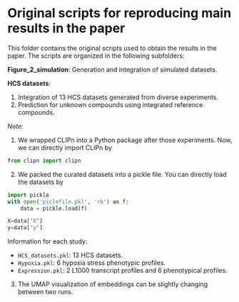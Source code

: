 # Original scripts for reproducing main results in the paper

This folder contains the original scripts used to obtain the results in the paper. The scripts are organized in the following subfolders:

**Figure_2_simulation**: Generation and integration of simulated datasets.

**HCS datasets**: 
1. Integration of 13 HCS datasets generated from diverse experiments.
2. Prediction for unknown compounds using integrated reference compounds.


*Note*: 
1. We wrapped CLIPn into a Python package after those experiments. Now, we can directly import CLIPn by
```python
from clipn import clipn
```
2. We packed the curated datasets into a pickle file. You can directly load the datasets by
```python
import pickle
with open('piclefile.pkl', 'rb') as f:
    data = pickle.load(f)

X=data["X"]
y=data["y"]
```
Information for each study:
- `HCS_datasets.pkl`: 13 HCS datasets.
- `Hypoxia.pkl`: 6 hypoxia stress phenotypic profiles. 
- `Expression.pkl`: 2 L1000 transcript profiles and 6 phenotypical profiles. 


3. The UMAP visualization of embeddings can be slightly changing between two runs.